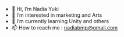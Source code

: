 - 👋 Hi, I’m Nadia Yuki 
- 👀 I’m interested in  marketing and Arts
- 🌱 I’m currently learning Unity and others
- 📫 How to reach me : nadiabmp@gmail.com 

<!---
 is a ✨ special ✨ repository because its `README.md` (this file) appears on your GitHub profile.
You can click the Preview link to take a look at your changes.
--->
